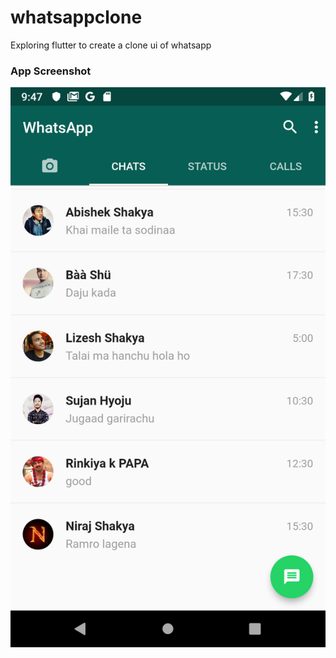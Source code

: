 # whatsappclone
Exploring flutter to create a clone ui of whatsapp 

### App Screenshot

<img src="app.png" />